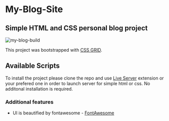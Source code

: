 # My-Blog-Site

## Simple HTML and CSS personal blog project

![my-blog-build](https://img.shields.io/badge/blog-1.0.0-green)

This project was bootstrapped with [CSS GRID](https://developer.mozilla.org/en-US/docs/Web/CSS/CSS_Grid_Layout).

## Available Scripts

To install the project please clone the repo and use [Live Server](https://marketplace.visualstudio.com/items?itemName=ritwickdey.LiveServer) extension or your prefered one in order to launch server for simple html or css. No additonal installation is required.

### Additional features

* UI is beautified by fontawesome - [FontAwesome](https://fontawesome.com/)
